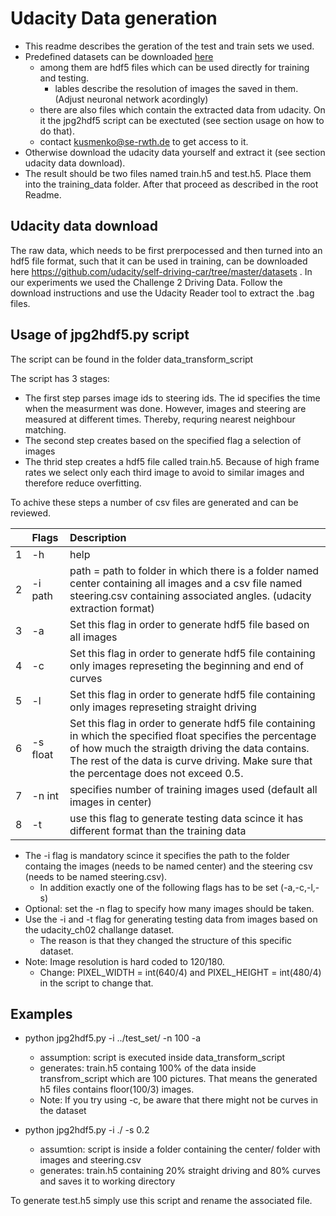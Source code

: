 <!-- (c) https://github.com/MontiCore/monticore -->
# Udacity Data generation

- This readme describes the geration of the test and train sets we used. 
- Predefined datasets can be downloaded [here](https://rwth-aachen.sciebo.de/apps/files/?dir=/LabSS19/end2end_training_testing_data&fileid=1993075326) 
    - among them are hdf5 files which can be used directly for training and testing. 
        - lables describe the resolution of images the saved in them. (Adjust neuronal network acordingly) 
    - there are also files which contain the extracted data from udacity. On it the jpg2hdf5 script can be exectuted (see section usage on how to do that).
    - contact kusmenko@se-rwth.de to get access to it.
- Otherwise download the udacity data yourself and extract it (see section udacity data download).
- The result should be two files named train.h5 and test.h5. Place them into the training_data folder. After that proceed as described in the root Readme.

## Udacity data download 

The raw data, which needs to be first prerpocessed and then turned into an hdf5 file format, such that it can be used in training,  can be downloaded here https://github.com/udacity/self-driving-car/tree/master/datasets . In our experiments we used the Challenge 2 Driving Data. 
Follow the download instructions and use the Udacity Reader tool to extract the .bag files.


## Usage of jpg2hdf5.py script 

The script can be found in the folder data_transform_script

The script has 3 stages:
 - The first step parses image ids to steering ids. The id  specifies the time when the measurment was done. However, images and steering are measured at different times. Thereby, requring nearest neighbour matching.
 - The second step creates based on the specified flag a selection of images
 - The thrid step creates a hdf5 file called train.h5.  Because of high frame rates we select only each third image to avoid to similar images and therefore reduce overfitting. 

To achive these steps a number of csv files are generated and can be reviewed. 

|  | Flags | Description 
|:---|:---|:---|
| 1 | -h | help | 
| 2 | -i path | path = path to folder in which there is a folder named center containing all images and a csv file named steering.csv containing associated angles. (udacity extraction format) | 
| 3 | -a | Set this flag in order to generate hdf5 file based on all images | 
| 4 | -c | Set this flag in order to generate hdf5 file containing only images represeting the beginning and end of curves | 
| 5 | -l | Set this flag in order to generate hdf5 file containing only images represeting straight driving | 
| 6 | -s float | Set this flag in order to generate hdf5 file containing  in which the specified float specifies the percentage of how much the straigth driving the data contains. The rest of the data is curve driving. Make sure that the percentage does not exceed 0.5. | 
| 7 | -n int | specifies number of training images used (default all images in center)| 
| 8 | -t | use this flag to generate testing data scince it has different format than the training data | 


- The -i flag is mandatory scince it specifies the path to the folder containg the images (needs to be named center) and the steering csv (needs to be named steering.csv).
    - In addition exactly one of the following flags has to be set (-a,-c,-l,-s)
- Optional: set the -n flag to specify how many images should be taken. 
- Use the -i and -t flag for generating testing data from images based on the udacity_ch02 challange dataset. 
    - The reason is that they changed the structure of this specific dataset. 
- Note: Image resolution is hard coded to 120/180.
    - Change:  PIXEL_WIDTH  = int(640/4) and PIXEL_HEIGHT = int(480/4) in the script to change that. 

## Examples 
- python jpg2hdf5.py -i ../test_set/ -n 100 -a
    - assumption: script is executed inside data_transform_script
    - generates: train.h5 containg 100% of the data inside transfrom_script which are 100 pictures. That means the generated h5 files contains floor(100/3) images.
    - Note: If you try using -c, be aware that there might not be curves in the dataset 

- python jpg2hdf5.py -i ./ -s 0.2
    - assumtion: script is inside a folder containing  the center/ folder with images and  steering.csv
    - generates: train.h5 containing 20% straight driving and 80% curves and saves it to working directory

To generate test.h5 simply use this script and rename the associated file. 





